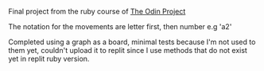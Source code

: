 Final project from the ruby course of [The Odin Project](https://www.theodinproject.com/lessons/ruby-ruby-final-project)

The notation for the movements are letter first, then number e.g 'a2'

Completed using a graph as a board, minimal tests because I'm not used to them yet, couldn't upload it to replit since I use methods that do not exist yet in replit ruby version.
